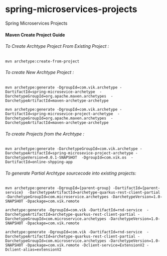# spring-microservices-projects
Spring Microservices Projects


#### Maven Create Project Guide 
###### To Create Archtype Project From Existing Project :
```CMD
mvn archetype:create-from-project
```


###### To create New Archtype Project :
```CMD
mvn archetype:generate -DgroupId=com.vik.archetype -DartifactId=spring-microsevice-archetype  -DarchetypeGroupId=org.apache.maven.archetypes  -DarchetypeArtifactId=maven-archetype-archetype
```
```CMD
mvn archetype:generate -DgroupId=com.vik.archetype -DartifactId=spring-microsevice-project-archetype  -DarchetypeGroupId=org.apache.maven.archetypes  -DarchetypeArtifactId=maven-archetype-archetype
```


###### To create Projects from the Archtype :
```CMD
mvn archetype:generate -DarchetypeGroupId=com.vik.archetype -DarchetypeArtifactId=spring-microsevice-project-archetype -DarchetypeVersion=0.0.1-SNAPSHOT  -DgroupId=com.vik.os  -DartifactId=online-shpping-app
```

###### To generate Partial Archtype sourcecode into existing projects:
```CMD
mvn archetype:generate -DgroupId={parent-group} -DartifactId={parent-service}  -DarchetypeArtifactId=archetype-quarkus-rest-client-partial -DarchetypeGroupId=com.microservice.archetypes -DarchetypeVersion=1.0-SNAPSHOT -Dpackage=com.vik.remote
```
```CMD
archetype:generate -DgroupId=com.vik -DartifactId=rnd-service  -DarchetypeArtifactId=archetype-quarkus-rest-client-partial -DarchetypeGroupId=com.microservice.archetypes -DarchetypeVersion=1.0-SNAPSHOT -Dpackage=com.vik.remote
```
```CMD
archetype:generate -DgroupId=com.vik -DartifactId=rnd-service  -DarchetypeArtifactId=archetype-quarkus-rest-client-partial -DarchetypeGroupId=com.microservice.archetypes -DarchetypeVersion=1.0-SNAPSHOT -Dpackage=com.vik.remote -Dclient-service=ExtensionV2 -Dclient-alias=extensionV2
```
